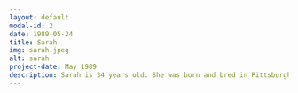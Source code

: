 ```yaml
---
layout: default
modal-id: 2
date: 1989-05-24
title: Sarah
img: sarah.jpeg
alt: sarah
project-date: May 1989
description: Sarah is 34 years old. She was born and bred in Pittsburgh, PA. She graduated from Penn State (main campus) and currently works as a Software Engineer. When she isn't busy FaceTiming with her sister's and their respective kids, she loves to cook (mostly eat), garden, watch reality tv and read. Sarah has a total of 3 siblings and grew up surrounded by a TON of family. Her mom was the baby of 8 siblings and her dad, the baby of 7 siblings! When a big old greek and italian family, family is ALWAYS around! 
---
```

